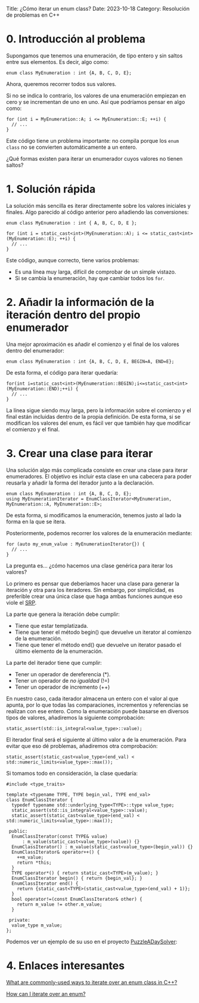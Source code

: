 Title: ¿Cómo iterar un enum class?
Date: 2023-10-18
Category: Resolución de problemas en C++


# 0. Introducción al problema

Supongamos que tenemos una enumeración, de tipo entero y sin saltos entre sus elementos. 
Es decir, algo como: 

```
enum class MyEnumeration : int {A, B, C, D, E};
```

Ahora, queremos recorrer todos sus valores.

Si no se indica lo contrario, los valores de una enumeración empiezan en cero y se incrementan de uno en uno.
Así que podríamos pensar en algo como:

```
for (int i = MyEnumeration::A; i <= MyEnumeration::E; ++i) {
  // ...
}
```

Este código tiene un problema importante: 
no compila porque los ```enum class``` no se convierten automáticamente a un entero. 

¿Qué formas existen para iterar un enumerador cuyos valores no tienen saltos?


# 1. Solución rápida


La solución más sencilla es iterar directamente sobre los valores iniciales y finales.
Algo parecido al código anterior pero añadiendo las conversiones:

```
enum class MyEnumeration : int { A, B, C, D, E };

for (int i = static_cast<int>(MyEnumeration::A); i <= static_cast<int>(MyEnumeration::E); ++i) {
  // ...
}
```

Este código, aunque correcto, tiene varios problemas:

- Es una línea muy larga, difícil de comprobar de un simple vistazo.
- Si se cambia la enumeración, hay que cambiar todos los ```for```.


# 2. Añadir la información de la iteración dentro del propio enumerador

Una mejor aproximación es añadir el comienzo y el final de los valores dentro del enumerador:

```
enum class MyEnumeration : int {A, B, C, D, E, BEGIN=A, END=E};
```

De esta forma, el código para iterar quedaría:

```
for(int i=static_cast<int>(MyEnumeration::BEGIN);i<=static_cast<int>(MyEnumeration::END);++i) {
  // ...
}
```

La línea sigue siendo muy larga, pero la información sobre el comienzo y el final están incluidas dentro de la propia definición.
De esta forma, si se modifican los valores del enum, es fácil ver que también hay que modificar el comienzo y el final.


# 3. Crear una clase para iterar

Una solución algo más complicada consiste en crear una clase para iterar enumeradores.
El objetivo es incluir esta clase en una cabecera para poder reusarla y añadir la forma del iterador junto a la declaración.

```
enum class MyEnumeration : int {A, B, C, D, E};
using MyEnumerationIterator = EnumClassIterator<MyEnumeration, MyEnumeration::A, MyEnumeration::E>;
```

De esta forma, si modificamos la enumeración, tenemos justo al lado la forma en la que se itera.

Posteriormente, podemos recorrer los valores de la enumeración mediante:

```
for (auto my_enum_value : MyEnumerationIterator{}) {
  // ...
}
```

La pregunta es... ¿cómo hacemos una clase genérica para iterar los valores?

Lo primero es pensar que deberíamos hacer una clase para generar la iteración y otra para los iteradores.
Sin embargo, por simplicidad, es preferible crear una única clase que haga ambas funciones aunque eso 
viole el [SRP](https://es.wikipedia.org/wiki/Principio_de_responsabilidad_%C3%BAnica).

La parte que genera la iteración debe cumplir:

- Tiene que estar templatizada.
- Tiene que tener el método begin() que devuelve un iterator al comienzo de la enumeración.
- Tiene que tener el método end() que devuelve un iterator pasado el último elemento de la enumeración.

La parte del iterador tiene que cumplir:

- Tener un operador de dereferencia (*).
- Tener un operador de *no igualdad* (!=)
- Tener un operador de incremento (++)

En nuestro caso, cada iterador almacena un entero con el valor al que apunta, 
por lo que todas las comparaciones, incrementos y referencias se realizan con ese entero.
Como la enumeración puede basarse en diversos tipos de valores, añadiremos la siguiente comprobación:

```
static_assert(std::is_integral<value_type>::value);
```

El iterador final será el siguiente al último valor a de la enumeración. 
Para evitar que eso dé problemas, añadiremos otra comprobación:

```
static_assert(static_cast<value_type>(end_val) < std::numeric_limits<value_type>::max());
```

Si tomamos todo en consideración, la clase quedaría:

```
#include <type_traits>

template <typename TYPE, TYPE begin_val, TYPE end_val>
class EnumClassIterator {
  typedef typename std::underlying_type<TYPE>::type value_type;
  static_assert(std::is_integral<value_type>::value);
  static_assert(static_cast<value_type>(end_val) < std::numeric_limits<value_type>::max());

 public:
  EnumClassIterator(const TYPE& value)
      : m_value(static_cast<value_type>(value)) {}
  EnumClassIterator() : m_value(static_cast<value_type>(begin_val)) {}
  EnumClassIterator& operator++() {
    ++m_value;
    return *this;
  }
  TYPE operator*() { return static_cast<TYPE>(m_value); }
  EnumClassIterator begin() { return {begin_val}; }
  EnumClassIterator end() {
    return {static_cast<TYPE>(static_cast<value_type>(end_val) + 1)};
  }
  bool operator!=(const EnumClassIterator& other) {
    return m_value != other.m_value;
  }

 private:
  value_type m_value;
};
```

Podemos ver un ejemplo de su uso en el proyecto [PuzzleADaySolver](https://github.com/jcallejap/PuzzleADaySolver/blob/main/Solver/EnumClassIterator.h):


# 4. Enlaces interesantes

[What are commonly-used ways to iterate over an enum class in C++?](https://stackoverflow.com/q/69762598/218774)

[How can I iterate over an enum?](https://stackoverflow.com/q/261963/218774)